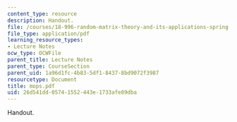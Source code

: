 ```yaml
---
content_type: resource
description: Handout.
file: /courses/18-996-random-matrix-theory-and-its-applications-spring-2004/26d541dd05741552443e1733afe89dba_mops.pdf
file_type: application/pdf
learning_resource_types:
- Lecture Notes
ocw_type: OCWFile
parent_title: Lecture Notes
parent_type: CourseSection
parent_uid: 1a96d1fc-4b83-5df1-8437-8bd9072f3987
resourcetype: Document
title: mops.pdf
uid: 26d541dd-0574-1552-443e-1733afe89dba
---
```

Handout.

